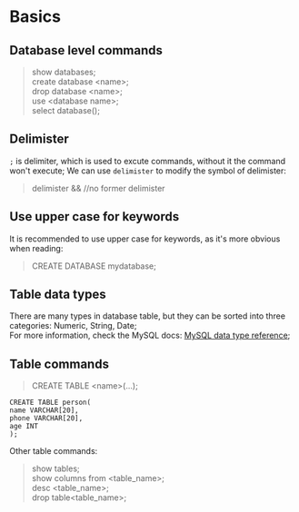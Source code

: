 # Basics
## Database level commands
> show databases;  
> create database <name\>;  
> drop database <name\>;  
> use <database name\>;  
> select database();  
## Delimister
`;` is delimiter, which is used to excute commands, without it the command won't execute; We can use `delimister` to modify the symbol of delimister:  
> delimister && //no former delimister
## Use upper case for keywords
It is recommended to use upper case for keywords, as it's more obvious when reading:
> CREATE DATABASE mydatabase;  
## Table data types
There are many types in database table, but they can be sorted into three categories: Numeric, String, Date;  
For more information, check the MySQL docs: [MySQL data type reference](https://dev.mysql.com/doc/refman/5.7/en/data-type-overview.html);
## Table commands
> CREATE TABLE <name\>(...);
```MySQL
CREATE TABLE person(
name VARCHAR[20],
phone VARCHAR[20],
age INT
);
```
Other table commands:  
> show tables;  
> show columns from <table_name\>;  
> desc <table_name>;  
> drop table<table_name\>;
